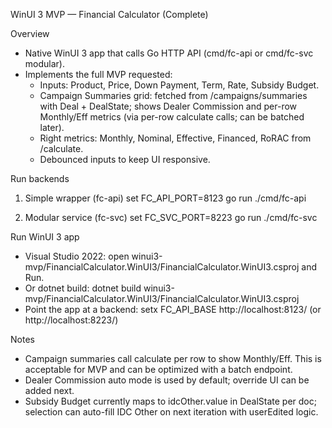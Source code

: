 WinUI 3 MVP — Financial Calculator (Complete)

Overview
- Native WinUI 3 app that calls Go HTTP API (cmd/fc-api or cmd/fc-svc modular).
- Implements the full MVP requested:
  - Inputs: Product, Price, Down Payment, Term, Rate, Subsidy Budget.
  - Campaign Summaries grid: fetched from /campaigns/summaries with Deal + DealState; shows Dealer Commission and per-row Monthly/Eff metrics (via per-row calculate calls; can be batched later).
  - Right metrics: Monthly, Nominal, Effective, Financed, RoRAC from /calculate.
  - Debounced inputs to keep UI responsive.

Run backends
1) Simple wrapper (fc-api)
   set FC_API_PORT=8123
   go run ./cmd/fc-api

2) Modular service (fc-svc)
   set FC_SVC_PORT=8223
   go run ./cmd/fc-svc

Run WinUI 3 app
- Visual Studio 2022: open winui3-mvp/FinancialCalculator.WinUI3/FinancialCalculator.WinUI3.csproj and Run.
- Or dotnet build: dotnet build winui3-mvp/FinancialCalculator.WinUI3/FinancialCalculator.WinUI3.csproj
- Point the app at a backend: setx FC_API_BASE http://localhost:8123/ (or http://localhost:8223/)

Notes
- Campaign summaries call calculate per row to show Monthly/Eff. This is acceptable for MVP and can be optimized with a batch endpoint.
- Dealer Commission auto mode is used by default; override UI can be added next.
- Subsidy Budget currently maps to idcOther.value in DealState per doc; selection can auto-fill IDC Other on next iteration with userEdited logic.
